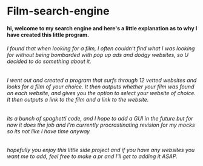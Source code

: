 # Film-search-engine

#### hi, welcome to my search engine and here's a little explanation as to why I have created this little program.

###### I found that when looking for a film, I often couldn't find what I was looking for without being bombarded with pop up ads and dodgy websites, so U decided to do something about it.

###### I went out and created a program that surfs through 12 vetted websites and looks for a film of your choice. It then outputs whether your film was found on each website, and gives you the option to select your website of choice. It then outputs a link to the film and a link to the website.

###### its a bunch of spaghetti code, and I hope to add a GUI in the future but for now it does the job and I'm currently procrastinating revision for my mocks so its not like I have time anyway.

###### hopefully you enjoy this little side project and if you have any websites you want me to add, feel free to make a pr and I'll get to adding it ASAP.
